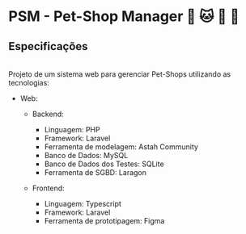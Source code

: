 # PSM - Pet-Shop Manager :dog: :cat: :chicken: :horse:

## **Especificações**
<br>
Projeto de um sistema web para gerenciar Pet-Shops utilizando as tecnologias:

- Web:
    - Backend: 
      - Linguagem: PHP
      - Framework: Laravel 
      - Ferramenta de modelagem: Astah Community
      - Banco de Dados: MySQL
      - Banco de Dados dos Testes: SQLite
      - Ferramenta de SGBD: Laragon
    
    - Frontend: 
      - Linguagem: Typescript
      - Framework: Laravel 
      - Ferramenta de prototipagem: Figma
 

